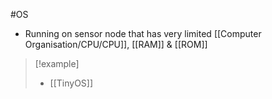 #OS 
- Running on sensor node that has very limited [[Computer Organisation/CPU/CPU]], [[RAM]] & [[ROM]]

> [!example]
> - [[TinyOS]]
